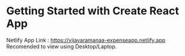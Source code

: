# Getting Started with Create React App
Netlify App Link : https://vijayaramanaa-expenseapp.netlify.app
Recomended to view using Desktop/Laptop.

